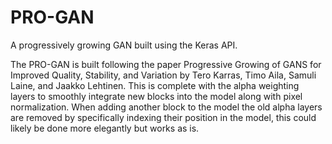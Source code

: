 # PRO-GAN
A progressively growing GAN built using the Keras API.

The PRO-GAN is built following the paper Progressive Growing of GANS for Improved Quality, Stability, and Variation by Tero Karras, Timo Aila, Samuli Laine, and Jaakko Lehtinen. This is complete with the alpha weighting layers to smoothly integrate new blocks into the model along with pixel normalization. When adding another block to the model the old alpha layers are removed by specifically indexing their position in the model, this could likely be done more elegantly but works as is.

